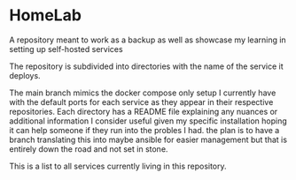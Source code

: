 # HomeLab
A repository meant to work as a backup as well as showcase my learning in setting up self-hosted services

The repository is subdivided into directories with the name of the service it deploys. 

The main branch mimics the docker compose only setup I currently have with the default ports for each service as they appear in their respective repositories. Each directory has a README file explaining any nuances or additional information I consider useful given my specific installation hoping it can help someone if they run into the probles I had. the plan is to have a branch translating this into maybe ansible for easier management but that is entirely down the road and not set in stone. 

This is a list to all services currently living in this repository.
